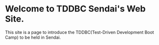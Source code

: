# Welcome to TDDBC Sendai's Web Site.
This site is a page to introduce the TDDBC(Test-Driven Development Boot Camp) to be held in Sendai.

